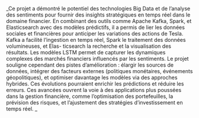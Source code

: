 _Ce projet a démontré le potentiel des technologies Big Data et de l’analyse des sentiments pour
fournir des insights stratégiques en temps réel dans le domaine financier. En combinant des outils
comme Apache Kafka, Spark, et Elasticsearch avec des modèles prédictifs, il a permis de lier les
données sociales et financières pour anticiper les variations des actions de Tesla.
Kafka a facilité l’ingestion en temps réel, Spark le traitement des données volumineuses, et Elas-
ticsearch la recherche et la visualisation des résultats. Les modèles LSTM permet de capturer les
dynamiques complexes des marchés financiers influencés par les sentiments.
Le projet souligne cependant des pistes d’amélioration : élargir les sources de données, intégrer
des facteurs externes (politiques monétaires, événements géopolitiques), et optimiser davantage les
modèles via des approches hybrides. Ces évolutions pourraient enrichir les prédictions et réduire les
erreurs.
Ces avancées ouvrent la voie à des applications plus poussées dans la gestion financière, comme
l’optimisation des portefeuilles, la prévision des risques, et l’ajustement des stratégies d’investissement
en temps réel.
_
